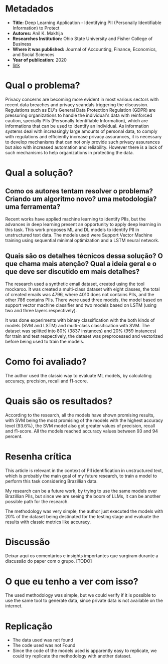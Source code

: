 # Metadados

- **Title:** Deep Learning Application - Identifying PII (Personally Identifiable Information) to Protect
- **Autores:** Anil K. Makhija
- **Researches Institution:** Ohio State University and Fisher College of Business
- **Where it was published:** Journal of Accounting, Finance, Economics, and Social Sciences
- **Year of publication:** 2020
- [link](https://cam-ed.edu.kh/wp-content/uploads/2024/04/2_Deep-Learning-Application-Identifying-PII.pdf)

# Qual o problema?

Privacy concerns are becoming more evident in most various sectors with recent data breaches and privacy scandals triggering the discussion. Regulations such as EU's General Data Protection Regulation (GDPR) are pressuring organizations to handle the individual's data with reinforced caution, specially PIIs (Personally Identifiable Information), which are informations that can be used to identify an individual. As information systems deal with increasingly large amounts of personal data, to comply with regulations and efficiently increase privacy assurances, it is necessary to develop mechanisms that can not only provide such privacy assurances but also with increased automation and reliability. However there is a lack of such mechanisms to help organizations in protecting the data.

# Qual a solução?

## Como os autores tentam resolver o problema? Criando um algoritmo novo? uma metodologia? uma ferramenta?

Recent works have applied machine learning to identify PIIs, but the advances in deep learning present an opportunity to apply deep learning in this task. This work proposes ML and DL models to identify PII in unstructured text data. The models used were Support Vector Machine training using sequential minimal optimization and a LSTM neural network.

## Quais são os detalhes técnicos dessa solução? O que chama mais atenção? Qual a ideia geral e o que deve ser discutido em mais detalhes?

The research used a synthetic email dataset, created using the tool mockaroo. It was created a multi-class dataset with eight classes, the total of created emails was 4796, where 4010 does not contains PIIs, and the other 786 contains PIIs. There were used three models, the model based on support vector machine classifier and two models based on LSTM (using two and three layers respectively).

It was done experiments with binary classification with the both kinds of models (SVM and LSTM) and multi-class classification with SVM. The dataset was splitted into 80% (3837 instances) and 20% (959 instances) for train and test respectively, the dataset was preprocessed and vectorized before being used to train the models.

# Como foi avaliado?

The author used the classic way to evaluate ML models, by calculating accuracy, precision, recall and f1-score.

# Quais são os resultados?

According to the research, all the models have shown promising results, with SVM being the most promising of the models with the highest accuracy level (93.6%), the SVM model also got greater values of precision, recall and f1-score. All the models reached accuracy values between 93 and 94 percent.

# Resenha crítica

This article is relevant in the context of PII identification in unstructured text, which is probably the main goal of my future research, to train a model to perform this task considering Brazillian data.

My research can be a future work, by trying to use the same models over Brazillian PIIs, but since we are seeing the boom of LLMs, it can be another possible path for the research.

The methodology was very simple, the author just executed the models with 20% of the dataset being destinated for the testing stage and evaluate the results with classic metrics like accuracy.

# Discussão

Deixar aqui os comentários e insights importantes que surgiram durante a discussão do paper com o grupo. [TODO]

# O que eu tenho a ver com isso?

The used methodology was simple, but we could verify if it is possible to use the same tool to generate data, since private data is not available on the internet.

# Replicação

- The data used was not found
- The code used was not Found
- Since the code of the models used is apparently easy to replicate, we could try replicate the methodology with another dataset.
